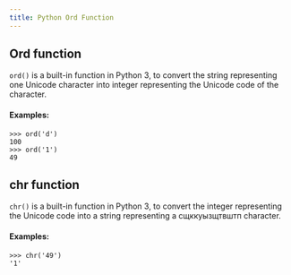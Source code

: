 ```yaml
---
title: Python Ord Function
---
```


## Ord function

`ord()` is a built-in function in Python 3, to convert the string representing one Unicode character into integer 
representing the Unicode code of the character.

#### Examples:
```
>>> ord('d')
100
>>> ord('1')
49
```

## chr function

`chr()` is a built-in function in Python 3, to convert the integer 
representing the Unicode code into a string representing a сщккуызщтвштп character.

#### Examples:
```
>>> chr('49')
'1'
```


